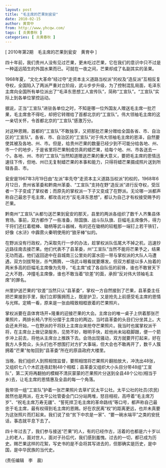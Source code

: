 ```yaml
---
layout: post
title: "毛主席的芒果到瓮安"
date: 2010-02-15
author: 黄育中
from: http://www.yhcqw.com/
tags: [ 炎黄春秋 ]
categories: [ 炎黄春秋 ]
---
```



[ 2010年第2期　毛主席的芒果到瓮安　黄育中 ]

四十年前，我们贵州人没有见过芒果，更未吃过芒果，它在我们的意识中只不过是一种遥远陌生的外国水果而已。可就在一夜之间，芒果却成了名副其实的圣果。


1968年夏，“文化大革命”经过夺“走资本主义道路当权派”的权及“造反派”互相反复夺权，全国陷入了两派严重对立阶段，武斗步步升级，为了控制混乱局面，毛泽东主席向全国所有单位派出了“毛泽东思想工人宣传队”，简称“工宣队”。“工宣队”实际上到各单位掌控运动。


据说，正当“工宣队”进驻各单位之时，不知是哪一位外国友人赠送毛主席一批芒果，毛主席舍不得吃，却把它转赠给了首都北京的“工宣队”。伟大领袖毛主席的这一亲切关怀，令首都北京的“工宣队”感激万分。


对这种恩赐，首都的“工宣队”不敢独享，又把那批芒果分赠给全国各省、市、自治区的“工宣队”。各省、市、自治区的“工宣队”对于伟大领袖毛主席的恩泽，自然要使其被及各地、州、市。但是，给贵州芒果的数量已经少到不可能分给各地、州、市一个的地步，于是省里将芒果制成仿真的蜡芒果，给每个地、州、市各送去一个。各地、州、市的“工宣队”当然知道赠送芒果的重大意义，要把毛主席的恩情迅速往下传，但地、州已无复制蜡芒果的本事和能力，只得将蜡芒果摄成照片送到所辖各县、市。


瓮安是1967年3月19日由“左派”率先夺“走资本主义道路当权派”的权的，1968年6月12日，贵州省革委和黔南州革委、“工宣队”支持在野“造反派”进行反夺权，受压者一下子变成了掌权者；而原先的掌权派一下子又变成了在野派。无论哪一派都声称自己最忠于毛主席，都攻击对方“反毛泽东思想”，都认为自己才有权接受赐予的芒果。


黔南州“工宣队”从都匀送芒果到瓮安的那天，县里的两派各组织了数千人齐集县体育场。事前，双方都作了一些准备，除国旗、战斗队队旗、巨幅毛主席像外，得力干将们还扛着棍棒、锄柄等武斗器械，有的还在锄柄的较粗那一端钉上若干铁钉，好像《水浒》中霹雳火秦明使用的“狼牙棒”似的。


在野派没有行政权，乃采取先行一步的办法，趁掌权派队伍尾大不掉之机，迅速抄近路往南去接芒果。他们代表不了县革委，州“工宣队”当然不能将芒果予之，结果无功而返。他们返回途中在县城南三公里处的富水田一带与掌权派的大队人马遭遇，双方剑拔弩张，杀气腾腾，一场武斗眼看就要爆发。但双方都是以多人抬着的两米多高的巨幅毛主席像为先导，“毛主席”成了各自队伍的前锋，谁也不敢冒天下之大不韪，冲撞毛主席像，谁也不敢当着“钦差”的面，承担“反对伟大领袖毛主席”的罪名。


州里护送芒果的“钦差”当然只认“县革委”，掌权一方自然接到了芒果，县革委主任把芒果接到手里，我们立即簇拥而上，既是护卫，又是抢先上前感受毛主席的恩情与光辉。定睛一看，原来是一张由精致相框嵌着的芒果照片。


掌权派要在县体育场开+隆重的迎接芒果的大会。主席台的唯一桌子上供着那张芒果照片，两排长椅八字形分摆于主席台的两边，当时县革委的头目们分坐其上。大会还未开始，一在野派的干将跃上主席台来抢夺芒果照片。我当时也属掌权派干将，在主席台上做记录服务，见势不妙，眼明手快，趁他尚未站稳脚跟，便一个箭步冲上前去，将他从主席台上推跌下去。会场出现骚动，双方就要开打起来，好在我方人多势众，头头们也不想围打对方扩大事端，但大会也不敢再开了，数千人簇拥着“芒果”匆匆回到“县革委”所在的原县政府大楼里。


当晚，我们组织人到照相馆监督，要照相馆将芒果照片翻拍放大，冲洗出48张，又组织七八个木匠连夜赶制48个相框；县革委又组织大小头目分带48组“工宣队”，第二天将再翻拍的模糊不清灰蒙蒙的芒果照片分送到全县48个公社(相当于乡)去，让毛主席的恩情惠及全县的每一个角落。


我带领一组“工宣队”护着一张芒果照片去草圹区太平公社。太平公社的社员(农民)居然也是两派，在太平公社管委会门口分站两堆，怒目相视，高呼着“毛主席万岁”、“祝毛主席万寿无疆”、“誓死捍卫毛主席的革命路线”等口号，都声称自己最忠于毛主席，最有权得到毛主席的恩赐。好在农民离“权”的距离更远，也并未真要为这张照片而打起来。我们说了些“贫下中农是一家”、“要一碗水端平”之类的安抚话，事态就平息下去了。


四十年过去了，我们参与接送“芒果”的人，有的已经作古，活着的也都是六十岁以上的老人，面对世人，面对子孙后代，我们感到羞愧。过去的一切，都已成为历史。赐芒果这样的花絮，写史书的是不会将其写进去的，但那确实是历史，是中国，是中华民族的当代史。

(责任编辑　李　晨)


